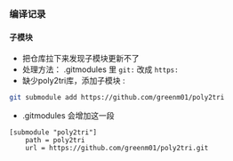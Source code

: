 ### 编译记录

#### 子模块
- 把仓库拉下来发现子模块更新不了
- 处理方法：
.gitmodules 里 `git:` 改成 `https:` <br>
- 缺少poly2tri库，添加子模块 :
``` bash
git submodule add https://github.com/greenm01/poly2tri
```
- .gitmodules 会增加这一段
```
[submodule "poly2tri"]
	path = poly2tri
	url = https://github.com/greenm01/poly2tri.git
```